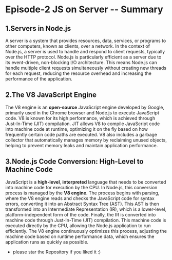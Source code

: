 ﻿# Episode-2 JS on Server -- Summary
## 1.Servers in Node.js
A server is a system that provides resources, data, services, or programs to other computers, known as clients, over a network. In the context of Node.js, a server is used to handle and respond to client requests, typically over the HTTP protocol. Node.js is particularly efficient as a server due to its event-driven, non-blocking I/O architecture. This means Node.js can handle multiple client requests simultaneously without creating new threads for each request, reducing the resource overhead and increasing the performance of the application.
## 2.The V8 JavaScript Engine
The V8 engine is an **open-source** JavaScript engine developed by Google, primarily used in the Chrome browser and Node.js to execute JavaScript code. V8 is known for its high performance, which is achieved through Just-In-Time (JIT) compilation. JIT allows V8 to compile JavaScript code into machine code at runtime, optimizing it on the fly based on how frequently certain code paths are executed. V8 also includes a garbage collector that automatically manages memory by reclaiming unused objects, helping to prevent memory leaks and maintain application performance.
## 3.Node.js Code Conversion: High-Level to Machine Code
JavaScript is a **high-level**, **interpreted** language that needs to be converted into machine code for execution by the CPU. In Node.js, this conversion process is managed by the **V8 engine**. The process begins with parsing, where the V8 engine reads and checks the JavaScript code for syntax errors, converting it into an Abstract Syntax Tree (AST). This AST is then transformed into an Intermediate Representation (IR), which is a lower-level, platform-independent form of the code. Finally, the IR is converted into machine code through Just-In-Time (JIT) compilation. This machine code is executed directly by the CPU, allowing the Node.js application to run efficiently. The V8 engine continuously optimizes this process, adjusting the machine code based on runtime performance data, which ensures the application runs as quickly as possible.
- please star the Repository if you liked it :)

